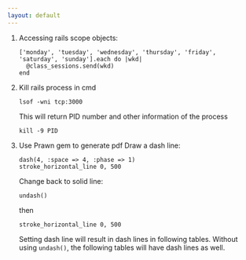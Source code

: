 ```yaml
---
layout: default
---
```



1. Accessing rails scope objects:

	```
	['monday', 'tuesday', 'wednesday', 'thursday', 'friday', 'saturday', 'sunday'].each do |wkd|
	  @class_sessions.send(wkd)
	end
	```

2. Kill rails process in cmd

	```
	lsof -wni tcp:3000
	```
	This will return PID number and other information of the process

	```
	kill -9 PID
	```

3. Use Prawn gem to generate pdf
	Draw a dash line:

	```
	dash(4, :space => 4, :phase => 1)
  	stroke_horizontal_line 0, 500
  	```

  	Change back to solid line:

  	```
  	undash()
  	```

  	then

  	```
  	stroke_horizontal_line 0, 500
  	```
  	
  	Setting dash line will result in dash lines in following tables. Without using `undash()`, the following tables will have dash lines as well.